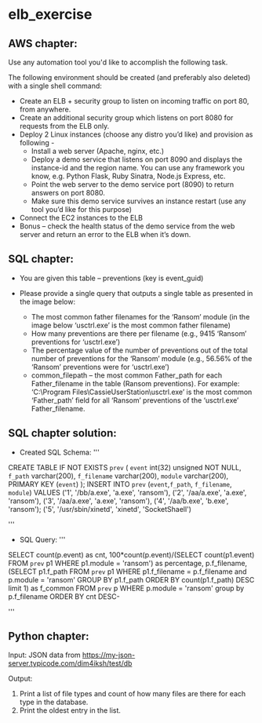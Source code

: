# elb_exercise

AWS chapter:
------------

Use any automation tool you'd like to accomplish the following task.

The following environment should be created (and preferably also deleted) with a single shell command:
 
- Create an ELB + security group to listen on incoming traffic on port 80, from anywhere.
- Create an additional security group which listens on port 8080 for requests from the ELB only.
- Deploy 2 Linux instances (choose any distro you’d like) and provision as following -
  - Install a web server (Apache, nginx, etc.)
  - Deploy a demo service that listens on port 8090 and displays the instance-id and the region name.
    You can use any framework you know, e.g. Python Flask, Ruby Sinatra, Node.js Express, etc.
  - Point the web server to the demo service port (8090) to return answers on port 8080.
  - Make sure this demo service survives an instance restart (use any tool you’d like for this purpose)
- Connect the EC2 instances to the ELB
- Bonus – check the health status of the demo service from the web server and
  return an error to the ELB when it’s down.

SQL chapter:
------------

- You are given this table – preventions (key is event_guid)

- Please provide a single query that outputs a single table as presented in the image below:
  - The most common father filenames for the ‘Ransom’ module (in the image below ‘usctrl.exe’ is the most common father filename)
  - How many preventions are there per filename (e.g., 9415 ‘Ransom’ preventions for ‘usctrl.exe’)
  - The percentage value of the number of preventions out of the total number of preventions for the ‘Ransom’ module
    (e.g., 56.56% of the ‘Ransom’ preventions were for ‘usctrl.exe’)
  - common_filepath – the most common Father_path for each Father_filename in the table (Ransom preventions). 
For example: ‘C:\Program Files\CassieUserStation\usctrl.exe’ is the most common ‘Father_path’ field for all ‘Ransom’ preventions of the ‘usctrl.exe’ Father_filename.


SQL chapter solution:
---------------------

- Created SQL Schema:
'''

CREATE TABLE IF NOT EXISTS `prev` (
  `event` int(32) unsigned NOT NULL,
  `f_path` varchar(200),
  `f_filename` varchar(200),
  `module` varchar(200),
  PRIMARY KEY (`event`)
);
INSERT INTO `prev` (`event`,`f_path`, `f_filename`, `module`) VALUES
  ('1', '/bb/a.exe', 'a.exe', 'ransom'),
  ('2', '/aa/a.exe', 'a.exe', 'ransom'),
  ('3', '/aa/a.exe', 'a.exe', 'ransom'),
  ('4', '/aa/b.exe', 'b.exe', 'ransom');
  ('5', '/usr/sbin/xinetd', 'xinetd', 'SocketShaell')

'''

- SQL Query:
'''

SELECT count(p.event) as cnt,
  100*count(p.event)/(SELECT count(p1.event) FROM `prev` p1 WHERE p1.module = 'ransom') as percentage,
  p.f_filename,
  (SELECT p1.f_path FROM `prev` p1 WHERE p1.f_filename = p.f_filename and p.module = 'ransom' GROUP BY p1.f_path ORDER BY count(p1.f_path) DESC limit 1) as f_common
FROM `prev` p
WHERE p.module = 'ransom'
group by p.f_filename
ORDER BY cnt DESC-

'''


Python chapter:
---------------

Input:
JSON data from https://my-json-server.typicode.com/dim4iksh/test/db

Output:
1. Print a list of file types and count of how many files are there for each type in the database.
2. Print the oldest entry in the list.

